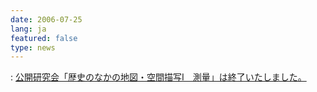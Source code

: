 ```yaml
---
date: 2006-07-25
lang: ja
featured: false
type: news
---
```

: <a href="news-2007/20060724meeting.pdf">公開研究会「歴史のなかの地図・空間描写Ⅰ　測量」は終了いたしました。</a>
